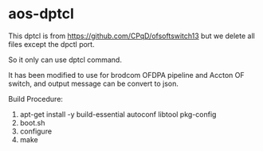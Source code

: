 # aos-dptcl
This dptcl is from https://github.com/CPqD/ofsoftswitch13 but we delete all files except the dpctl port.

So it only can use dptcl command.

It has been modified to use for brodcom OFDPA pipeline and Accton OF switch, and output message can be convert to json.

Build Procedure:
1. apt-get install -y build-essential autoconf libtool pkg-config
2. boot.sh
3. configure
4. make

